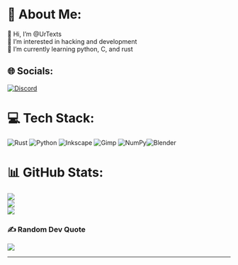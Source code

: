 # 💫 About Me:
👋 Hi, I’m @UrTexts<br>👀 I’m interested in hacking and development<br>🌱 I’m currently learning python, C, and rust<br>


## 🌐 Socials:
[![Discord](https://img.shields.io/badge/Discord-%237289DA.svg?logo=discord&logoColor=white)](https://discord.gg/yoyobeats ) 

# 💻 Tech Stack:
![Rust](https://img.shields.io/badge/rust-%23000000.svg?style=for-the-badge&logo=rust&logoColor=white) ![Python](https://img.shields.io/badge/python-3670A0?style=for-the-badge&logo=python&logoColor=ffdd54) ![Inkscape](https://img.shields.io/badge/Inkscape-e0e0e0?style=for-the-badge&logo=inkscape&logoColor=080A13) ![Gimp](https://img.shields.io/badge/Gimp-657D8B?style=for-the-badge&logo=gimp&logoColor=FFFFFF) ![NumPy](https://img.shields.io/badge/numpy-%23013243.svg?style=for-the-badge&logo=numpy&logoColor=white)![Blender](https://img.shields.io/badge/blender-%23F5792A.svg?style=for-the-badge&logo=blender&logoColor=white)
# 📊 GitHub Stats:
![](https://github-readme-stats.vercel.app/api?username=UrTexts&theme=dark&hide_border=false&include_all_commits=true&count_private=false)<br/>
![](https://github-readme-streak-stats.herokuapp.com/?user=UrTexts&theme=dark&hide_border=false)<br/>
![](https://github-readme-stats.vercel.app/api/top-langs/?username=UrTexts&theme=dark&hide_border=false&include_all_commits=true&count_private=false&layout=compact)

### ✍️ Random Dev Quote
![](https://quotes-github-readme.vercel.app/api?type=horizontal&theme=radical)




---



